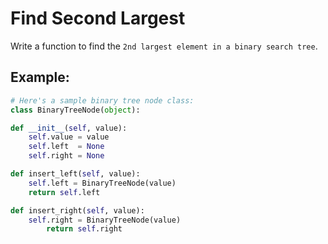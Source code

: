 # Find Second Largest

Write a function to find the `2nd largest element in a binary search tree`.

## **Example:**

```python
# Here's a sample binary tree node class:
class BinaryTreeNode(object):

def __init__(self, value):
    self.value = value
    self.left  = None
    self.right = None

def insert_left(self, value):
    self.left = BinaryTreeNode(value)
    return self.left

def insert_right(self, value):
    self.right = BinaryTreeNode(value)
        return self.right
```
